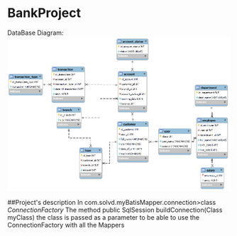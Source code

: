 # BankProject


DataBase Diagram:
![Image text](https://github.com/erika-rodriguez/BankProject/blob/master/src/main/resources/EER%20Diagram%20Bank.png)

##Project's description
In com.solvd.myBatisMapper.connection>class *ConnectionFactory*
The method public SqlSession buildConnection(Class myClass) the class is passed as a parameter to be able to use the ConnectionFactory with all the Mappers